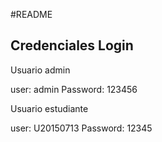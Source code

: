 #README


## Credenciales Login

Usuario admin

user: admin
Password: 123456


Usuario estudiante

user: U20150713
Password: 12345


